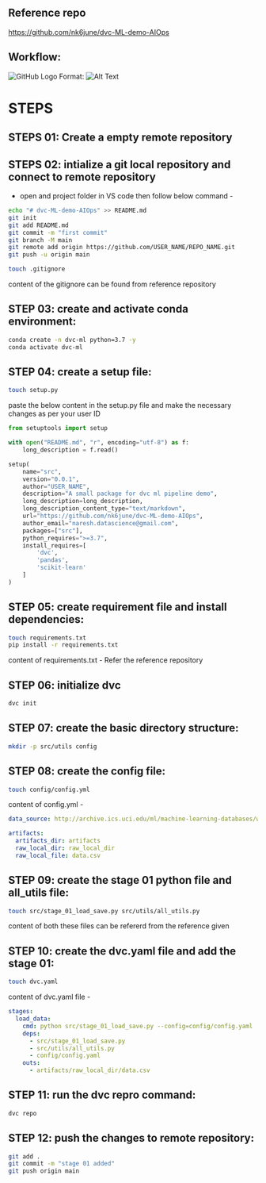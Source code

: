 ## Reference repo
https://github.com/nk6june/dvc-ML-demo-AIOps

## Workflow:
![GitHub Logo](/images/simple-workflow-01@2x.png)
Format: ![Alt Text](url)

# STEPS

## STEPS 01: Create a empty remote repository 


## STEPS 02: intialize a git local repository and connect to remote repository
* open and project folder in VS code then follow below command -

```bash
echo "# dvc-ML-demo-AIOps" >> README.md
git init
git add README.md
git commit -m "first commit"
git branch -M main
git remote add origin https://github.com/USER_NAME/REPO_NAME.git
git push -u origin main
```

```bash 
touch .gitignore
```
content of the gitignore can be found from reference repository 

## STEP 03: create and activate conda environment:

```bash
conda create -n dvc-ml python=3.7 -y
conda activate dvc-ml
```

## STEP 04: create a setup file:

```bash
touch setup.py
```

paste the below content in the setup.py file and make the necessary changes as per your user ID
```python
from setuptools import setup

with open("README.md", "r", encoding="utf-8") as f:
    long_description = f.read()

setup(
    name="src",
    version="0.0.1",
    author="USER_NAME",
    description="A small package for dvc ml pipeline demo",
    long_description=long_description,
    long_description_content_type="text/markdown",
    url="https://github.com/nk6june/dvc-ML-demo-AIOps",
    author_email="naresh.datascience@gmail.com",
    packages=["src"],
    python_requires=">=3.7",
    install_requires=[
        'dvc',
        'pandas',
        'scikit-learn'
    ]
)
```

## STEP 05: create requirement file and install dependencies:

```bash
touch requirements.txt
pip install -r requirements.txt
```

content of requirements.txt - Refer the reference repository

## STEP 06: initialize dvc

```bash
dvc init
```

## STEP 07: create the basic directory structure:

```bash
mkdir -p src/utils config
```

## STEP 08: create the config file:

```bash
touch config/config.yml
```
content of config.yml -
```yaml
data_source: http://archive.ics.uci.edu/ml/machine-learning-databases/wine-quality/winequality-red.csv

artifacts: 
  artifacts_dir: artifacts
  raw_local_dir: raw_local_dir
  raw_local_file: data.csv
```

## STEP 09: create the stage 01 python file and all_utils file:

```bash
touch src/stage_01_load_save.py src/utils/all_utils.py
```
content of both these files can be refererd from the reference given

## STEP 10: create the dvc.yaml file and add the stage 01:

```bash
touch dvc.yaml
```
content of dvc.yaml file -

```yaml
stages:
  load_data:
    cmd: python src/stage_01_load_save.py --config=config/config.yaml
    deps:
      - src/stage_01_load_save.py
      - src/utils/all_utils.py
      - config/config.yaml
    outs:
      - artifacts/raw_local_dir/data.csv
```

## STEP 11: run the dvc repro command:

```bash
dvc repo
```

## STEP 12: push the changes to remote repository:

```bash
git add .
git commit -m "stage 01 added"
git push origin main
```